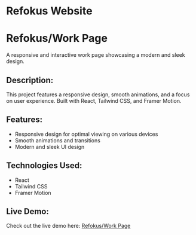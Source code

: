 # Refokus Website

# Refokus/Work Page

A responsive and interactive work page showcasing a modern and sleek design.

## Description:

 This project features a responsive design, smooth animations, and a focus on user experience. Built with React, Tailwind CSS, and Framer Motion.

## Features:

- Responsive design for optimal viewing on various devices
- Smooth animations and transitions
- Modern and sleek UI design

## Technologies Used:

- React
- Tailwind CSS
- Framer Motion

## Live Demo:

Check out the live demo here: [Refokus/Work Page](https://refokus-website-iota.vercel.app/)
